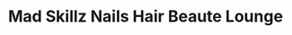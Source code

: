 ---
title: "Mad Skillz Nails Hair Beaute Lounge"
url: /mesa/mad-skillz-nails-hair-beaute-lounge/
shop: Friseur
---